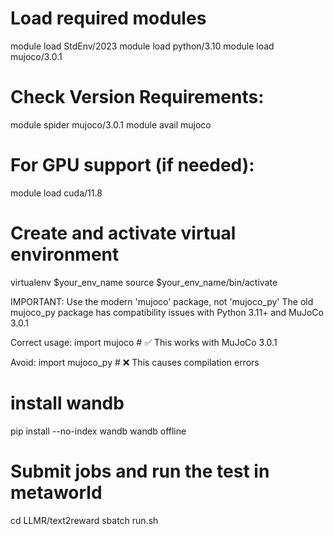 # Load required modules
module load StdEnv/2023
module load python/3.10
module load mujoco/3.0.1

# Check Version Requirements:
module spider mujoco/3.0.1
module avail mujoco

# For GPU support (if needed):
module load cuda/11.8 

# Create and activate virtual environment
virtualenv $your_env_name
source $your_env_name/bin/activate


IMPORTANT: Use the modern 'mujoco' package, not 'mujoco_py'
The old mujoco_py package has compatibility issues with Python 3.11+ and MuJoCo 3.0.1

Correct usage:
import mujoco  # ✅ This works with MuJoCo 3.0.1

Avoid:
import mujoco_py  # ❌ This causes compilation errors


# install wandb
pip install --no-index wandb
wandb offline

# Submit jobs and run the test in metaworld
cd LLMR/text2reward
sbatch run.sh